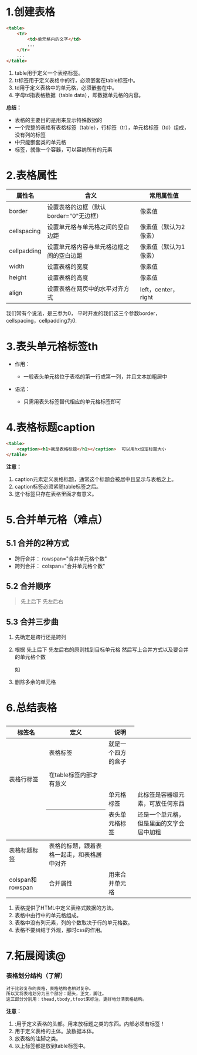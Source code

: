 # 1.创建表格

```html
<table>
    <tr>
        <td>单元格内的文字</td>
        ...
    </tr>
    ...
</table>
```

1. table用于定义一个表格标签。
2. tr标签用于定义表格中的行，必须嵌套在table标签中。
3. td用于定义表格中的单元格，必须嵌套在<tr></tr>中。
4. 字母td指表格数据（table data），即数据单元格的内容。

**总结：**

- 表格的主要目的是用来显示特殊数据的
- 一个完整的表格有表格标签（table），行标签（tr），单元格标签（td）组成，没有列的标签
- <tr></tr>中只能嵌套<td></td>类的单元格
- <td></td>标签，就像一个容器，可以容纳所有的元素

# 2.表格属性

 

| 属性名      | 含义                                     | 常用属性值            |
| ----------- | ---------------------------------------- | --------------------- |
| border      | 设置表格的边框（默认border="0"无边框）   | 像素值                |
| cellspacing | 设置单元格与单元格之间的空白边距         | 像素值（默认为2像素） |
| cellpadding | 设置单元格内容与单元格边框之间的空白边距 | 像素值（默认为1像素） |
| width       | 设置表格的宽度                           | 像素值                |
| height      | 设置表格的高度                           | 像素值                |
| align       | 设置表格在网页中的水平对齐方式           | left，center，right   |

我们常有个说法，是三参为0， 平时开发的我们这三个参数border，cellspacing，cellpadding为0.

# 3.表头单元格标签th

- 作用：
  - 一般表头单元格位于表格的第一行或第一列，并且文本加粗居中

- 语法：
  - 只需用表头标签<th></th>替代相应的单元格标签<td></td>即可

# 4.表格标题caption

```html
<table>
    <caption><h1>我是表格标题</h1></caption>  可以用hx设定标题大小
</table>
```

**注意：**

1. caption元素定义表格标题，通常这个标题会被居中且显示与表格之上。
2. caption标签必须紧随table标签之后。
3. 这个标签只存在表格里面才有意义。

# 5.合并单元格（难点）

## 5.1 合并的2种方式

- 跨行合并： rowspan="合并单元格个数"
- 跨列合并： colspan="合并单元格个数"

## 5.2 合并顺序

> 先上后下 先左后右

## 5.3 合并三步曲

1. 先确定是跨行还是跨列

2. 根据 先上后下 先左后右的原则找到目标单元格 然后写上合并方式以及要合并的单元格个数 

   如<td colspan="3"></td>

3. 删除多余的单元格

# 6.总结表格

| 标签名              | 定义           | 说明                                       |
| ------------------- | -------------- | ------------------------------------------ |
| <table></table>     | 表格标签       | 就是一个四方的盒子                         |
| <tr></tr>           | 表格行标签     | 在table标签内部才有意义                    |
| <td></td>           | 单元格标签     | 此标签是容器级元素，可放任何东西           |
| <th></th>           | 表头单元格标签 | 还是一个单元格，但是里面的文字会居中加粗   |
| <caption></caption> | 表格标题标签   | 表格的标题，跟着表格一起走，和表格居中对齐 |
| colspan和rowspan    | 合并属性       | 用来合并单元格                             |

1. 表格提供了HTML中定义表格式数据的方法。
2. 表格中由行中的单元格组成。
3. 表格中没有列元素，列的个数取决于行的单元格数。
4. 表格不要纠结于外观，那时css的作用。

# 7.拓展阅读@

### 表格划分结构（了解）

```markdown
对于比较复杂的表格，表格结构也相对复杂。
所以又将表格划分为三个部分：题头，正文，脚注。
这三部分分别用：thead,tbody,tfoot来标注，更好地分清表格结构。
```

**注意：**

1. <thead></thead>:用于定义表格的头部。用来放标题之类的东西。<thead>内部必须有<tr>标签！
2. <tbody></tnody>用于定义表格的主体。放数据本体。
3. <tfoot></tfoot>放表格的注脚之类。
4. 以上标签都是放到table标签中。

